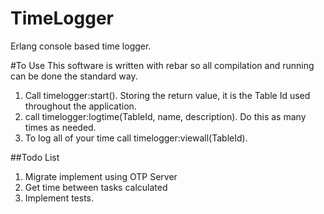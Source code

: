 # TimeLogger
Erlang console based time logger.

#To Use
This software is written with rebar so all compilation and running can be done the standard way.
1. Call timelogger:start(). Storing the return value, it is the Table Id used throughout the application.
2. call timelogger:logtime(TableId, name, description). Do this as many times as needed.
3. To log all of your time call timelogger:viewall(TableId).

##Todo List
1. Migrate implement using OTP Server
2. Get time between tasks calculated
3. Implement tests.
